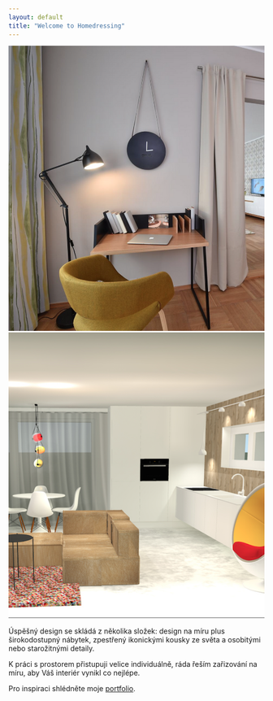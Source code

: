 ```yaml
---
layout: default
title: "Welcome to Homedressing"
---
```


<div class="carousel-container">
    <div class="carousel">
        <img src="/assets/images/image1.png" class="active" alt="Image 1">
        <img src="/assets/images/image2.png" alt="Image 2">
    </div>
</div>

<div class="text-content">
    <p>
        Úspěšný design se skládá z několika složek: design na míru plus širokodostupný nábytek, zpestřený ikonickými kousky ze světa a osobitými nebo starožitnými detaily.
    </p>
    <p>
        K práci s prostorem přistupuji velice individuálně, ráda řeším zařizování na míru, aby Váš interiér vynikl co nejlépe.
    </p>
    <p>
        Pro inspiraci shlédněte moje <a href="/gallery">portfolio</a>.
    </p>
</div>

<script>
    let currentIndex = 0;
    const images = document.querySelectorAll('.carousel img');
    
    function showNextImage() {
        images[currentIndex].classList.remove('active');
        currentIndex = (currentIndex + 1) % images.length;
        images[currentIndex].classList.add('active');
    }

    setInterval(showNextImage, 3000);
</script>
